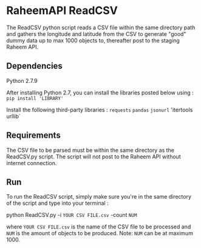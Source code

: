 # RaheemAPI ReadCSV

The ReadCSV python script reads a CSV file within the same directory path and gathers the longitude and
latitude from the CSV to generate "good" dummy data up to max 1000 objects to, thereafter post to the staging Raheem API.

## Dependencies
Python 2.7.9

After installing Python 2.7, you can install the libraries posted below using :
`pip install 'LIBRARY'`

Install the following third-party libraries :
`requests`
`pandas`
`jsonurl`
'itertools`
`urllib`

## Requirements

The CSV file to be parsed must be within the same directory as the ReadCSV.py script. 
The script will not post to the Raheem API without internet connection.

## Run
To run the ReadCSV script, simply make sure you're in the same directory of the script and type into your terminal :

python ReadCSV.py -i `YOUR CSV FILE.csv` -count `NUM`

where `YOUR CSV FILE.csv` is the name of the CSV file to be processed and `NUM` is the amount of objects to be produced.
Note: `NUM` can be at maximum 1000.


